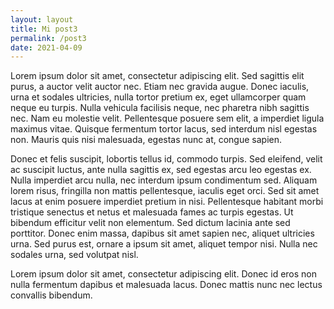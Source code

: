 ```yaml
---
layout: layout
title: Mi post3
permalink: /post3
date: 2021-04-09
---
```


<p>Lorem ipsum dolor sit amet, consectetur adipiscing elit. Sed sagittis elit purus, a auctor velit auctor nec. Etiam nec gravida augue. Donec iaculis, urna et sodales ultricies, nulla tortor pretium ex, eget ullamcorper quam neque eu turpis. Nulla vehicula facilisis neque, nec pharetra nibh sagittis nec. Nam eu molestie velit. Pellentesque posuere sem elit, a imperdiet ligula maximus vitae. Quisque fermentum tortor lacus, sed interdum nisl egestas non. Mauris quis nisi malesuada, egestas nunc at, congue sapien.
</p>
<p>
Donec et felis suscipit, lobortis tellus id, commodo turpis. Sed eleifend, velit ac suscipit luctus, ante nulla sagittis ex, sed egestas arcu leo egestas ex. Nulla imperdiet arcu nulla, nec interdum ipsum condimentum sed. Aliquam lorem risus, fringilla non mattis pellentesque, iaculis eget orci. Sed sit amet lacus at enim posuere imperdiet pretium in nisi. Pellentesque habitant morbi tristique senectus et netus et malesuada fames ac turpis egestas. Ut bibendum efficitur velit non elementum. Sed dictum lacinia ante sed porttitor. Donec enim massa, dapibus sit amet sapien nec, aliquet ultricies urna. Sed purus est, ornare a ipsum sit amet, aliquet tempor nisi. Nulla nec sodales urna, sed volutpat nisl.

</p>
<p>
    Lorem ipsum dolor sit amet, consectetur adipiscing elit.
    Donec id eros non nulla fermentum dapibus et malesuada lacus.
    Donec mattis nunc nec lectus convallis bibendum.



</p>
